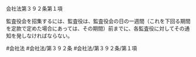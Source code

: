 会社法第３９２条第１項

監査役会を招集するには、監査役は、監査役会の日の一週間（これを下回る期間を定款で定めた場合にあっては、その期間）前までに、各監査役に対してその通知を発しなければならない。

#会社法
#会社法/第３９２条
#会社法/第３９２条/第１項
